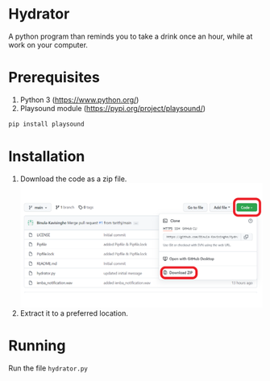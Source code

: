 # Hydrator
A python program than reminds you to take a drink once an hour, while at work on your computer.

# Prerequisites

1. Python 3 (https://www.python.org/)
2. Playsound module (https://pypi.org/project/playsound/)

```bash
pip install playsound
```
# Installation

1. Download the code as a zip file.
![image](Download.png)
2. Extract it to a preferred location.


# Running
Run the file `hydrator.py`
